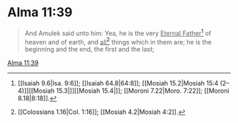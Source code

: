 # Alma 11:39

> And Amulek said unto him: Yea, he is the very <u>Eternal Father</u>[^a] of heaven and of earth, and <u>all</u>[^b] things which in them are; he is the beginning and the end, the first and the last;

[Alma 11:39](https://www.churchofjesuschrist.org/study/scriptures/bofm/alma/11?lang=eng&id=p39#p39)


[^a]: [[Isaiah 9.6|Isa. 9:6]]; [[Isaiah 64.8|64:8]]; [[Mosiah 15.2|Mosiah 15:4 (2–4)]][[Mosiah 15.3|]][[Mosiah 15.4|]]; [[Moroni 7.22|Moro. 7:22]]; [[Moroni 8.18|8:18]].  
[^b]: [[Colossians 1.16|Col. 1:16]]; [[Mosiah 4.2|Mosiah 4:2]].  
